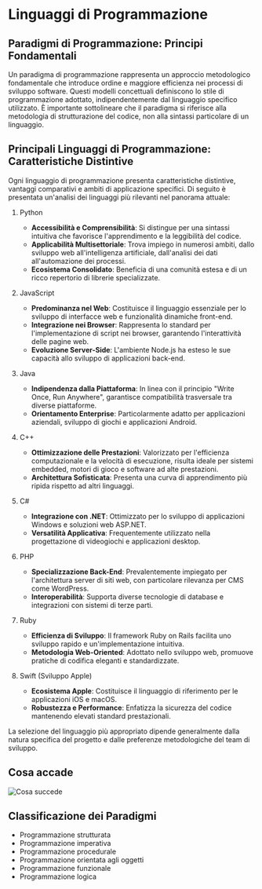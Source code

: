 # Linguaggi di Programmazione

## Paradigmi di Programmazione: Principi Fondamentali

Un paradigma di programmazione rappresenta un approccio metodologico fondamentale che introduce ordine e maggiore efficienza nei processi di sviluppo software. Questi modelli concettuali definiscono lo stile di programmazione adottato, indipendentemente dal linguaggio specifico utilizzato. È importante sottolineare che il paradigma si riferisce alla metodologia di strutturazione del codice, non alla sintassi particolare di un linguaggio.

## Principali Linguaggi di Programmazione: Caratteristiche Distintive

Ogni linguaggio di programmazione presenta caratteristiche distintive, vantaggi comparativi e ambiti di applicazione specifici. Di seguito è presentata un'analisi dei linguaggi più rilevanti nel panorama attuale:

1. Python
   * **Accessibilità e Comprensibilità**: Si distingue per una sintassi intuitiva che favorisce l'apprendimento e la leggibilità del codice.
   * **Applicabilità Multisettoriale**: Trova impiego in numerosi ambiti, dallo sviluppo web all'intelligenza artificiale, dall'analisi dei dati all'automazione dei processi.
   * **Ecosistema Consolidato**: Beneficia di una comunità estesa e di un ricco repertorio di librerie specializzate.

2. JavaScript
   * **Predominanza nel Web**: Costituisce il linguaggio essenziale per lo sviluppo di interfacce web e funzionalità dinamiche front-end.
   * **Integrazione nei Browser**: Rappresenta lo standard per l'implementazione di script nei browser, garantendo l'interattività delle pagine web.
   * **Evoluzione Server-Side**: L'ambiente Node.js ha esteso le sue capacità allo sviluppo di applicazioni back-end.

3. Java
   * **Indipendenza dalla Piattaforma**: In linea con il principio "Write Once, Run Anywhere", garantisce compatibilità trasversale tra diverse piattaforme.
   * **Orientamento Enterprise**: Particolarmente adatto per applicazioni aziendali, sviluppo di giochi e applicazioni Android.

4. C++
   * **Ottimizzazione delle Prestazioni**: Valorizzato per l'efficienza computazionale e la velocità di esecuzione, risulta ideale per sistemi embedded, motori di gioco e software ad alte prestazioni.
   * **Architettura Sofisticata**: Presenta una curva di apprendimento più ripida rispetto ad altri linguaggi.

5. C#
   * **Integrazione con .NET**: Ottimizzato per lo sviluppo di applicazioni Windows e soluzioni web ASP.NET.
   * **Versatilità Applicativa**: Frequentemente utilizzato nella progettazione di videogiochi e applicazioni desktop.

6. PHP
   * **Specializzazione Back-End**: Prevalentemente impiegato per l'architettura server di siti web, con particolare rilevanza per CMS come WordPress.
   * **Interoperabilità**: Supporta diverse tecnologie di database e integrazioni con sistemi di terze parti.

7. Ruby
   * **Efficienza di Sviluppo**: Il framework Ruby on Rails facilita uno sviluppo rapido e un'implementazione intuitiva.
   * **Metodologia Web-Oriented**: Adottato nello sviluppo web, promuove pratiche di codifica eleganti e standardizzate.

8. Swift (Sviluppo Apple)
   * **Ecosistema Apple**: Costituisce il linguaggio di riferimento per le applicazioni iOS e macOS.
   * **Robustezza e Performance**: Enfatizza la sicurezza del codice mantenendo elevati standard prestazionali.

La selezione del linguaggio più appropriato dipende generalmente dalla natura specifica del progetto e dalle preferenze metodologiche del team di sviluppo.

## Cosa accade
![Cosa succede](https://github.com/DarioIEL/Elementi_Programmazione_FONDAMENTI/blob/main/img/Programming.png)


## Classificazione dei Paradigmi

* Programmazione strutturata
* Programmazione imperativa
* Programmazione procedurale
* Programmazione orientata agli oggetti
* Programmazione funzionale
* Programmazione logica
